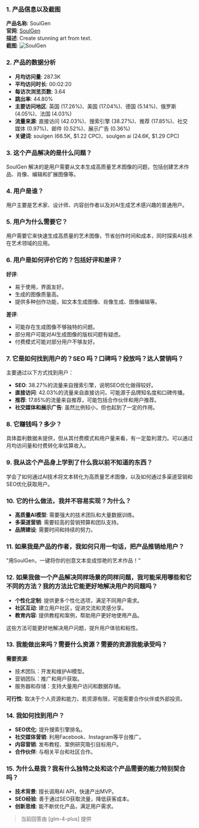 ### 1. 产品信息以及截图

**产品名称**: SoulGen  
**官网**: [SoulGen](https://soulgen.net)  
**描述**: Create stunning art from text.  
**截图**: ![SoulGen](https://cdn-images.toolify.ai/170349897246684266.jpg)

### 2. 产品的数据分析

- **月均访问量**: 287.3K
- **平均访问时长**: 00:02:20
- **每访次浏览页数**: 3.64
- **跳出率**: 44.80%
- **主要访问地区**: 英国 (17.26%)、美国 (17.04%)、德国 (5.14%)、俄罗斯 (4.05%)、法国 (4.03%)
- **流量来源**: 直接访问 (42.03%)、搜索引擎 (38.27%)、推荐 (17.85%)、社交媒体 (0.97%)、邮件 (0.52%)、展示广告 (0.36%)
- **关键词**: soulgen (66.5K, $1.22 CPC)、soulgen ai (24.6K, $1.29 CPC)

### 3. 这个产品解决的是什么问题？

SoulGen 解决的是用户需要从文本生成高质量艺术图像的问题，包括创建艺术作品、肖像、编辑和扩展图像等。

### 4. 用户是谁？

用户主要是艺术家、设计师、内容创作者以及对AI生成艺术感兴趣的普通用户。

### 5. 用户为什么需要它？

用户需要它来快速生成高质量的艺术图像，节省创作时间和成本，同时探索AI技术在艺术领域的应用。

### 6. 用户是如何评价它的？包括好评和差评？

**好评**:
- 易于使用，界面友好。
- 生成的图像质量高。
- 提供多种创作功能，如文本生成图像、肖像生成、图像编辑等。

**差评**:
- 可能存在生成图像不够独特的问题。
- 部分用户可能对AI生成图像的版权问题有疑虑。
- 付费模式可能对部分用户不够友好。

### 7. 它是如何找到用户的？SEO 吗？口碑吗？投放吗？达人营销吗？

主要通过以下方式找到用户：
- **SEO**: 38.27%的流量来自搜索引擎，说明SEO优化做得较好。
- **直接访问**: 42.03%的流量来自直接访问，可能源于品牌知名度和口碑传播。
- **推荐**: 17.85%的流量来自推荐，可能包括合作伙伴和用户推荐。
- **社交媒体和展示广告**: 虽然比例较小，但也起到了一定的作用。

### 8. 它赚钱吗？多少？

具体盈利数据未提供，但从其付费模式和用户量来看，有一定盈利潜力。可以通过月均访问量和付费转化率估算收入。

### 9. 我从这个产品身上学到了什么我以前不知道的东西？

学会了如何通过AI技术将文本转化为高质量艺术图像，以及如何通过多渠道营销和SEO优化获取用户。

### 10. 它的什么做法，我并不容易实现？为什么？

- **高质量AI模型**: 需要强大的技术团队和大量数据训练。
- **多渠道营销**: 需要较高的营销预算和团队支持。
- **品牌建设**: 需要时间和持续的努力。

### 11. 如果我是产品的作者，我如何只用一句话，把产品推销给用户？

"用SoulGen，一键将你的创意文本变成惊艳的艺术作品！"

### 12. 如果我做一个产品解决同样场景的同样问题，我可能采用哪些和它不同的方法？我的方法比它能更好地解决用户的问题吗？

- **个性化定制**: 提供更多个性化选项，满足不同用户需求。
- **社区互动**: 建立用户社区，促进交流和灵感分享。
- **教育内容**: 提供教程和案例，帮助用户更好地使用产品。

这些方法可能更好地解决用户问题，提升用户体验和粘性。

### 13. 我能做出来吗？需要什么资源？需要的资源我能承受吗？

**需要资源**:
- 技术团队：开发和维护AI模型。
- 营销团队：推广和用户获取。
- 服务器和存储：支持大量用户访问和数据存储。

**可行性**:
取决于个人资源和能力，若资源有限，可能需要合作伙伴或外部投资。

### 14. 我如何找到用户？

- **SEO优化**: 提升搜索引擎排名。
- **社交媒体营销**: 利用Facebook、Instagram等平台推广。
- **内容营销**: 发布教程、案例研究吸引目标用户。
- **合作伙伴**: 与相关平台和社区合作。

### 15. 为什么是我？我有什么独特之处和这个产品需要的能力特别契合吗？

- **技术背景**: 擅长调用AI API，快速产出MVP。
- **SEO经验**: 善于通过SEO获取流量，降低获客成本。
- **创新思维**: 能不断优化产品，满足用户需求。

> 当前回答由 [glm-4-plus] 提供